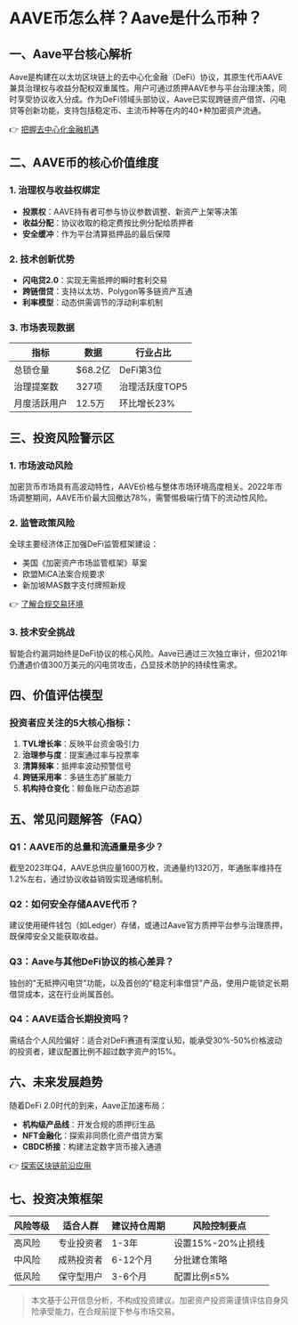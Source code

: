 # AAVE币怎么样？Aave是什么币种？

## 一、Aave平台核心解析
Aave是构建在以太坊区块链上的去中心化金融（DeFi）协议，其原生代币AAVE兼具治理权与收益分配权双重属性。用户可通过质押AAVE参与平台治理决策，同时享受协议收入分成。作为DeFi领域头部协议，Aave已实现跨链资产借贷、闪电贷等创新功能，支持包括稳定币、主流币种等在内的40+种加密资产流通。

👉 [把握去中心化金融机遇](https://bit.ly/okx_welcome)

## 二、AAVE币的核心价值维度
### 1. 治理权与收益权绑定
- **投票权**：AAVE持有者可参与协议参数调整、新资产上架等决策
- **收益分配**：协议收取的稳定费按比例分配给质押者
- **安全缓冲**：作为平台清算抵押品的最后保障

### 2. 技术创新优势
- **闪电贷2.0**：实现无需抵押的瞬时套利交易
- **跨链借贷**：支持以太坊、Polygon等多链资产互通
- **利率模型**：动态供需调节的浮动利率机制

### 3. 市场表现数据
| 指标 | 数据 | 行业占比 |
|------|------|----------|
| 总锁仓量 | $68.2亿 | DeFi第3位 |
| 治理提案数 | 327项 | 治理活跃度TOP5 |
| 月度活跃用户 | 12.5万 | 环比增长23% |

## 三、投资风险警示区
### 1. 市场波动风险
加密货币市场具有高波动特性，AAVE价格与整体市场环境高度相关。2022年市场调整期间，AAVE币价最大回撤达78%，需警惕极端行情下的流动性风险。

### 2. 监管政策风险
全球主要经济体正加强DeFi监管框架建设：
- 美国《加密资产市场监管框架》草案
- 欧盟MiCA法案合规要求
- 新加坡MAS数字支付牌照新规

👉 [了解合规交易环境](https://bit.ly/okx_welcome)

### 3. 技术安全挑战
智能合约漏洞始终是DeFi协议的核心风险。Aave已通过三次独立审计，但2021年仍遭遇价值300万美元的闪电贷攻击，凸显技术防护的持续性需求。

## 四、价值评估模型
### 投资者应关注的5大核心指标：
1. **TVL增长率**：反映平台资金吸引力
2. **治理参与度**：提案通过率与投票率
3. **清算频率**：抵押率波动预警信号
4. **跨链采用率**：多链生态扩展能力
5. **机构持仓变化**：鲸鱼账户动态追踪

## 五、常见问题解答（FAQ）
### Q1：AAVE币的总量和流通量是多少？
截至2023年Q4，AAVE总供应量1600万枚，流通量约1320万，年通胀率维持在1.2%左右，通过协议收益销毁实现通缩机制。

### Q2：如何安全存储AAVE代币？
建议使用硬件钱包（如Ledger）存储，或通过Aave官方质押平台参与治理质押，既保障安全又能获取收益。

### Q3：Aave与其他DeFi协议的核心差异？
独创的"无抵押闪电贷"功能，以及首创的"稳定利率借贷"产品，使用户能锁定长期借贷成本，这在行业尚属首创。

### Q4：AAVE适合长期投资吗？
需结合个人风险偏好：适合对DeFi赛道有深度认知，能承受30%-50%价格波动的投资者，建议配置比例不超过数字资产的15%。

## 六、未来发展趋势
随着DeFi 2.0时代的到来，Aave正加速布局：
- **机构级产品线**：开发合规的质押衍生品
- **NFT金融化**：探索非同质化资产借贷方案
- **CBDC桥接**：构建法定数字货币接入通道

👉 [探索区块链前沿应用](https://bit.ly/okx_welcome)

## 七、投资决策框架
| 风险等级 | 适合人群 | 建议持仓周期 | 风险控制要点 |
|----------|----------|--------------|--------------|
| 高风险   | 专业投资者 | 1-3年        | 设置15%-20%止损线 |
| 中风险   | 成熟投资者 | 6-12个月     | 分批建仓策略 |
| 低风险   | 保守型用户 | 3-6个月      | 配置比例≤5%  |

> 本文基于公开信息分析，不构成投资建议。加密资产投资需谨慎评估自身风险承受能力，在合规前提下参与市场交易。